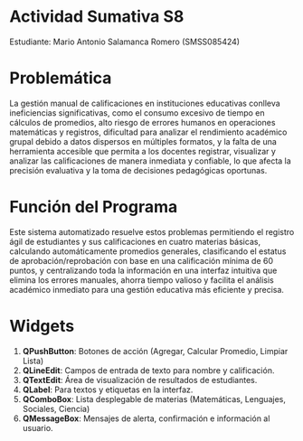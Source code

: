 # Actividad Sumativa S8
Estudiante: Mario Antonio Salamanca Romero (SMSS085424)

# Problemática
La gestión manual de calificaciones en instituciones educativas conlleva ineficiencias significativas, como el consumo excesivo de tiempo en cálculos de promedios, alto riesgo de errores humanos en operaciones matemáticas y registros, dificultad para analizar el rendimiento académico grupal debido a datos dispersos en múltiples formatos, y la falta de una herramienta accesible que permita a los docentes registrar, visualizar y analizar las calificaciones de manera inmediata y confiable, lo que afecta la precisión evaluativa y la toma de decisiones pedagógicas oportunas.

# Función del Programa
Este sistema automatizado resuelve estos problemas permitiendo el registro ágil de estudiantes y sus calificaciones en cuatro materias básicas, calculando automáticamente promedios generales, clasificando el estatus de aprobación/reprobación con base en una calificación mínima de 60 puntos, y centralizando toda la información en una interfaz intuitiva que elimina los errores manuales, ahorra tiempo valioso y facilita el análisis académico inmediato para una gestión educativa más eficiente y precisa.


# Widgets
1. **QPushButton**: Botones de acción (Agregar, Calcular Promedio, Limpiar Lista)
2. **QLineEdit**: Campos de entrada de texto para nombre y calificación.
3. **QTextEdit**: Área de visualización de resultados de estudiantes.
4. **QLabel**: Para textos y etiquetas en la interfaz.
5. **QComboBox**: Lista desplegable de materias (Matemáticas, Lenguajes, Sociales, Ciencia)
6. **QMessageBox**: Mensajes de alerta, confirmación e información al usuario.
